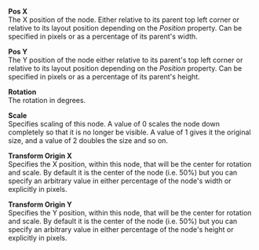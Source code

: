 **Pos X**  
The X position of the node. Either relative to its parent top left corner or relative to its layout position depending on the _Position_ property. Can be specified in pixels or as a percentage of its parent's width.

**Pos Y**  
The Y position of the node either relative to its parent's top left corner or relative to its layout position depending on the _Position_ property. Can be specified in pixels or as a percentage of its parent's height.

**Rotation**  
The rotation in degrees.

**Scale**  
Specifies scaling of this node. A value of 0 scales the node down completely so that it is no longer be visible. A value of 1 gives it the original size, and a value of 2 doubles the size and so on.

**Transform Origin X**  
Specifies the X position, within this node, that will be the center for rotation and scale. By default it is the center of the node (i.e. 50%) but you can specify an arbitrary value in either percentage of the node's width or explicitly in pixels.

**Transform Origin Y**  
Specifies the Y position, within this node, that will be the center for rotation and scale. By default it is the center of the node (i.e. 50%) but you can specify an arbitrary value in either percentage of the node's height or explicitly in pixels.